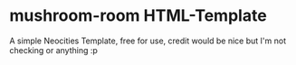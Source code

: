 # mushroom-room HTML-Template
A simple Neocities Template, free for use, credit would be nice but I'm not checking or anything :p
